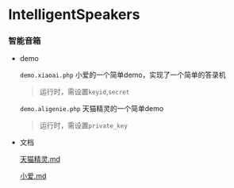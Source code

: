 # IntelligentSpeakers

### 智能音箱

- demo

	`demo.xiaoai.php`
	小爱的一个简单demo，实现了一个简单的答录机
	> 运行时，需设置`keyid`,`secret`
	
	`demo.aligenie.php`
	天猫精灵的一个简单demo
	> 运行时，需设置`private_key`
	
- 文档

	[天猫精灵.md](docs/AliGenie.md)
	
	[小爱.md](docs/XiaoAi.md)
